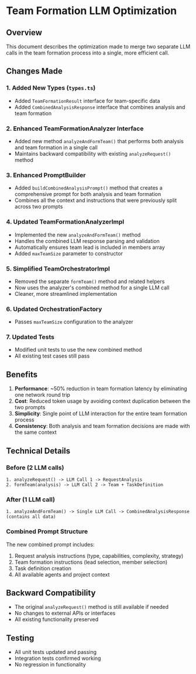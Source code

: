 # Team Formation LLM Optimization

## Overview
This document describes the optimization made to merge two separate LLM calls in the team formation process into a single, more efficient call.

## Changes Made

### 1. Added New Types (`types.ts`)
- Added `TeamFormationResult` interface for team-specific data
- Added `CombinedAnalysisResponse` interface that combines analysis and team formation

### 2. Enhanced TeamFormationAnalyzer Interface
- Added new method `analyzeAndFormTeam()` that performs both analysis and team formation in a single call
- Maintains backward compatibility with existing `analyzeRequest()` method

### 3. Enhanced PromptBuilder
- Added `buildCombinedAnalysisPrompt()` method that creates a comprehensive prompt for both analysis and team formation
- Combines all the context and instructions that were previously split across two prompts

### 4. Updated TeamFormationAnalyzerImpl
- Implemented the new `analyzeAndFormTeam()` method
- Handles the combined LLM response parsing and validation
- Automatically ensures team lead is included in members array
- Added `maxTeamSize` parameter to constructor

### 5. Simplified TeamOrchestratorImpl
- Removed the separate `formTeam()` method and related helpers
- Now uses the analyzer's combined method for a single LLM call
- Cleaner, more streamlined implementation

### 6. Updated OrchestrationFactory
- Passes `maxTeamSize` configuration to the analyzer

### 7. Updated Tests
- Modified unit tests to use the new combined method
- All existing test cases still pass

## Benefits

1. **Performance**: ~50% reduction in team formation latency by eliminating one network round trip
2. **Cost**: Reduced token usage by avoiding context duplication between the two prompts
3. **Simplicity**: Single point of LLM interaction for the entire team formation process
4. **Consistency**: Both analysis and team formation decisions are made with the same context

## Technical Details

### Before (2 LLM calls)
```
1. analyzeRequest() -> LLM Call 1 -> RequestAnalysis
2. formTeam(analysis) -> LLM Call 2 -> Team + TaskDefinition
```

### After (1 LLM call)
```
1. analyzeAndFormTeam() -> Single LLM Call -> CombinedAnalysisResponse (contains all data)
```

### Combined Prompt Structure
The new combined prompt includes:
1. Request analysis instructions (type, capabilities, complexity, strategy)
2. Team formation instructions (lead selection, member selection)
3. Task definition creation
4. All available agents and project context

## Backward Compatibility
- The original `analyzeRequest()` method is still available if needed
- No changes to external APIs or interfaces
- All existing functionality preserved

## Testing
- All unit tests updated and passing
- Integration tests confirmed working
- No regression in functionality